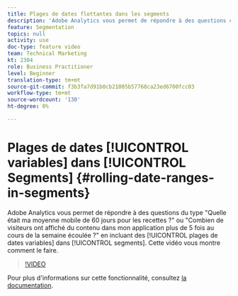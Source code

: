 ```yaml
---
title: Plages de dates flottantes dans les segments
description: 'Adobe Analytics vous permet de répondre à des questions comme : Quelle était ma moyenne mobile de 60 jours pour les recettes ? ou - Combien de visiteurs ont consulté du contenu dans mon application plus de 5 fois au cours de la semaine écoulée ? en incluant des plages de dates variables dans les segments. Cette vidéo vous montre comment le faire.'
feature: Segmentation
topics: null
activity: use
doc-type: feature video
team: Technical Marketing
kt: 2304
role: Business Practitioner
level: Beginner
translation-type: tm+mt
source-git-commit: f3b3fa7d91b0cb21005b57768ca23ed6700fcc03
workflow-type: tm+mt
source-wordcount: '130'
ht-degree: 0%

---
```



# Plages de dates [!UICONTROL variables] dans [!UICONTROL Segments] {#rolling-date-ranges-in-segments}

Adobe Analytics vous permet de répondre à des questions du type &quot;Quelle était ma moyenne mobile de 60 jours pour les recettes ?&quot; ou &quot;Combien de visiteurs ont affiché du contenu dans mon application plus de 5 fois au cours de la semaine écoulée ?&quot; en incluant des [!UICONTROL plages de dates variables] dans [!UICONTROL segments]. Cette vidéo vous montre comment le faire.

>[!VIDEO](https://video.tv.adobe.com/v/25403/?quality=12)

Pour plus d&#39;informations sur cette fonctionnalité, consultez [la documentation](https://marketing.adobe.com/resources/help/en_US/analytics/segment/index.html?f=seg_build_ui).

